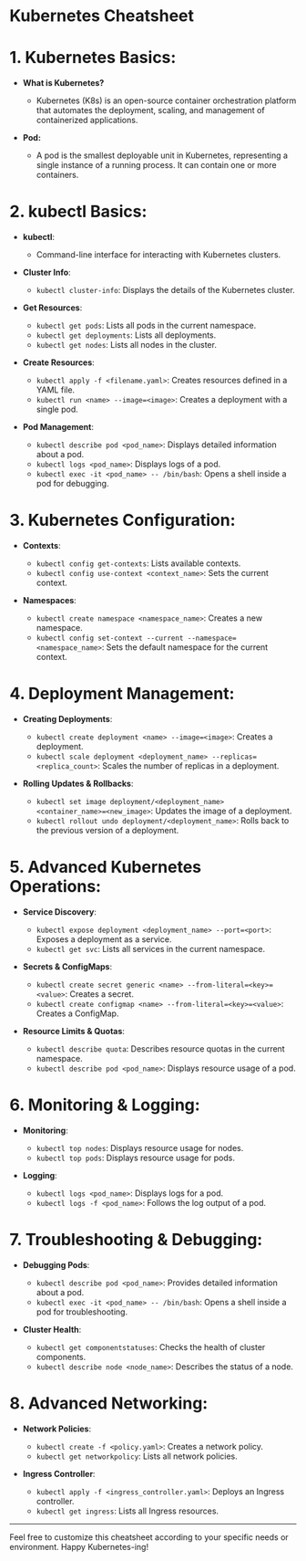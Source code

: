 
# Kubernetes Cheatsheet

# 1. Kubernetes Basics:

- **What is Kubernetes?**
  - Kubernetes (K8s) is an open-source container orchestration platform that automates the deployment, scaling, and management of containerized applications.

- **Pod:**
  - A pod is the smallest deployable unit in Kubernetes, representing a single instance of a running process. It can contain one or more containers.

# 2. kubectl Basics:

- **kubectl**:
  - Command-line interface for interacting with Kubernetes clusters.

- **Cluster Info**:
  - `kubectl cluster-info`: Displays the details of the Kubernetes cluster.

- **Get Resources**:
  - `kubectl get pods`: Lists all pods in the current namespace.
  - `kubectl get deployments`: Lists all deployments.
  - `kubectl get nodes`: Lists all nodes in the cluster.

- **Create Resources**:
  - `kubectl apply -f <filename.yaml>`: Creates resources defined in a YAML file.
  - `kubectl run <name> --image=<image>`: Creates a deployment with a single pod.

- **Pod Management**:
  - `kubectl describe pod <pod_name>`: Displays detailed information about a pod.
  - `kubectl logs <pod_name>`: Displays logs of a pod.
  - `kubectl exec -it <pod_name> -- /bin/bash`: Opens a shell inside a pod for debugging.

# 3. Kubernetes Configuration:

- **Contexts**:
  - `kubectl config get-contexts`: Lists available contexts.
  - `kubectl config use-context <context_name>`: Sets the current context.

- **Namespaces**:
  - `kubectl create namespace <namespace_name>`: Creates a new namespace.
  - `kubectl config set-context --current --namespace=<namespace_name>`: Sets the default namespace for the current context.

# 4. Deployment Management:

- **Creating Deployments**:
  - `kubectl create deployment <name> --image=<image>`: Creates a deployment.
  - `kubectl scale deployment <deployment_name> --replicas=<replica_count>`: Scales the number of replicas in a deployment.

- **Rolling Updates & Rollbacks**:
  - `kubectl set image deployment/<deployment_name> <container_name>=<new_image>`: Updates the image of a deployment.
  - `kubectl rollout undo deployment/<deployment_name>`: Rolls back to the previous version of a deployment.

# 5. Advanced Kubernetes Operations:

- **Service Discovery**:
  - `kubectl expose deployment <deployment_name> --port=<port>`: Exposes a deployment as a service.
  - `kubectl get svc`: Lists all services in the current namespace.

- **Secrets & ConfigMaps**:
  - `kubectl create secret generic <name> --from-literal=<key>=<value>`: Creates a secret.
  - `kubectl create configmap <name> --from-literal=<key>=<value>`: Creates a ConfigMap.

- **Resource Limits & Quotas**:
  - `kubectl describe quota`: Describes resource quotas in the current namespace.
  - `kubectl describe pod <pod_name>`: Displays resource usage of a pod.

# 6. Monitoring & Logging:

- **Monitoring**:
  - `kubectl top nodes`: Displays resource usage for nodes.
  - `kubectl top pods`: Displays resource usage for pods.

- **Logging**:
  - `kubectl logs <pod_name>`: Displays logs for a pod.
  - `kubectl logs -f <pod_name>`: Follows the log output of a pod.

# 7. Troubleshooting & Debugging:

- **Debugging Pods**:
  - `kubectl describe pod <pod_name>`: Provides detailed information about a pod.
  - `kubectl exec -it <pod_name> -- /bin/bash`: Opens a shell inside a pod for troubleshooting.

- **Cluster Health**:
  - `kubectl get componentstatuses`: Checks the health of cluster components.
  - `kubectl describe node <node_name>`: Describes the status of a node.

# 8. Advanced Networking:

- **Network Policies**:
  - `kubectl create -f <policy.yaml>`: Creates a network policy.
  - `kubectl get networkpolicy`: Lists all network policies.

- **Ingress Controller**:
  - `kubectl apply -f <ingress_controller.yaml>`: Deploys an Ingress controller.
  - `kubectl get ingress`: Lists all Ingress resources.

---

Feel free to customize this cheatsheet according to your specific needs or environment. Happy Kubernetes-ing!